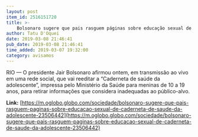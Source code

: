 ```yaml
---
layout: post
item_id: 2516151720
title: >-
    Bolsonaro sugere que pais rasguem páginas sobre educação sexual de Caderneta de Saúde da Adolescente
author: Tatu D'Oquei
date: 2019-03-08 21:46:41
pub_date: 2019-03-08 21:46:41
time_added: 2019-03-07 19:32:00
category: avisamos
---
```


RIO — O presidente Jair Bolsonaro afirmou ontem, em transmissão ao vivo em uma rede social, que vai reeditar a “Caderneta de saúde da adolescente”, impressa pelo Ministério da Saúde para meninas de 10 a 19 anos, para retirar informações que considera inadequadas ao público-alvo.

**Link:** [https://m.oglobo.globo.com/sociedade/bolsonaro-sugere-que-pais-rasguem-paginas-sobre-educacao-sexual-de-caderneta-de-saude-da-adolescente-23506442](https://m.oglobo.globo.com/sociedade/bolsonaro-sugere-que-pais-rasguem-paginas-sobre-educacao-sexual-de-caderneta-de-saude-da-adolescente-23506442)

